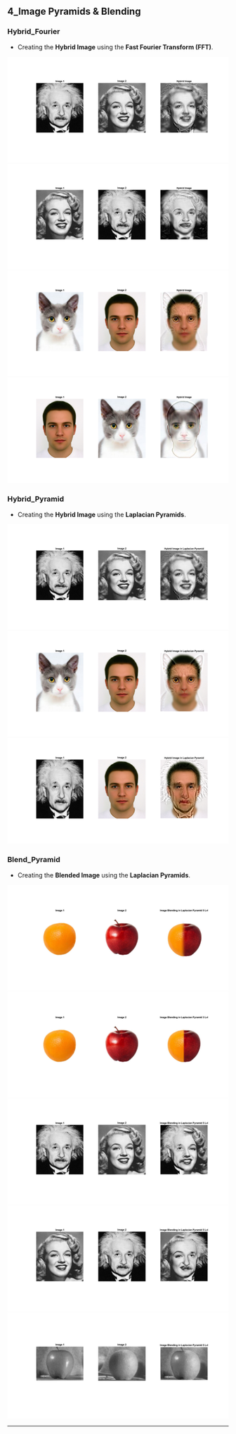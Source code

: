 ## 4_Image Pyramids & Blending

### Hybrid_Fourier
- Creating the **Hybrid Image** using the **Fast Fourier Transform (FFT)**.

![picture 11](/4_Image_Pyramids_Blending/Output_Images/Pic_1_1.png)
![picture 12](/4_Image_Pyramids_Blending/Output_Images/Pic_1_2.png)
![picture 13](/4_Image_Pyramids_Blending/Output_Images/Pic_1_3.png)
![picture 14](/4_Image_Pyramids_Blending/Output_Images/Pic_1_4.png)

### Hybrid_Pyramid
- Creating the **Hybrid Image** using the **Laplacian Pyramids**.

![picture 23](/4_Image_Pyramids_Blending/Output_Images/Pic_2_3.png)
![picture 26](/4_Image_Pyramids_Blending/Output_Images/Pic_2_6.png)
![picture 29](/4_Image_Pyramids_Blending/Output_Images/Pic_2_9.png)

### Blend_Pyramid
- Creating the **Blended Image** using the **Laplacian Pyramids**.

![picture 33](/4_Image_Pyramids_Blending/Output_Images/Pic_3_3.png)
![picture 34](/4_Image_Pyramids_Blending/Output_Images/Pic_3_4.png)
![picture 39](/4_Image_Pyramids_Blending/Output_Images/Pic_3_9.png)
![picture 310](/4_Image_Pyramids_Blending/Output_Images/Pic_3_10.png)
![picture 311](/4_Image_Pyramids_Blending/Output_Images/Pic_3_11.png)

---

